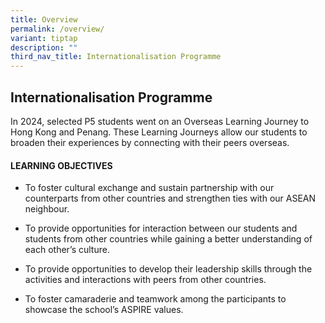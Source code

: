 ```yaml
---
title: Overview
permalink: /overview/
variant: tiptap
description: ""
third_nav_title: Internationalisation Programme
---
```

<h2>Internationalisation Programme</h2>
<p>In 2024, selected P5 students went on an Overseas Learning Journey to
Hong Kong and Penang. These Learning Journeys allow our students to broaden
their experiences by connecting with their peers overseas.</p>
<h4>LEARNING OBJECTIVES</h4>
<ul data-tight="true" class="tight">
<li>
<p>To foster cultural exchange and sustain partnership with our counterparts
from other countries and strengthen ties with our ASEAN neighbour.</p>
</li>
<li>
<p>To provide opportunities for interaction between our students and students
from other countries while gaining a better understanding of each other’s
culture.</p>
</li>
<li>
<p>To provide opportunities to develop their leadership skills through the
activities and interactions with peers from other countries.</p>
</li>
<li>
<p>To foster camaraderie and teamwork among the participants to showcase
the school’s ASPIRE values.</p>
</li>
</ul>
<p></p>